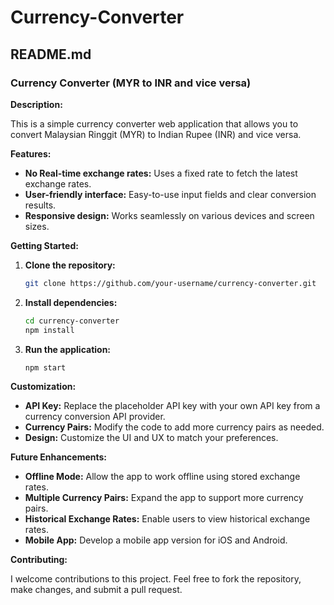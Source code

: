 # Currency-Converter

## **README.md**

### Currency Converter (MYR to INR and vice versa)

**Description:**

This is a simple currency converter web application that allows you to convert Malaysian Ringgit (MYR) to Indian Rupee (INR) and vice versa. 

**Features:**

* **No Real-time exchange rates:** Uses a fixed rate to fetch the latest exchange rates.
* **User-friendly interface:** Easy-to-use input fields and clear conversion results.
* **Responsive design:** Works seamlessly on various devices and screen sizes.

**Getting Started:**

1. **Clone the repository:**
   ```bash
   git clone https://github.com/your-username/currency-converter.git
   ```
2. **Install dependencies:**
   ```bash
   cd currency-converter
   npm install
   ```
3. **Run the application:**
   ```bash
   npm start
   ```

**Customization:**

* **API Key:** Replace the placeholder API key with your own API key from a currency conversion API provider.
* **Currency Pairs:** Modify the code to add more currency pairs as needed.
* **Design:** Customize the UI and UX to match your preferences.

**Future Enhancements:**

* **Offline Mode:** Allow the app to work offline using stored exchange rates.
* **Multiple Currency Pairs:** Expand the app to support more currency pairs.
* **Historical Exchange Rates:** Enable users to view historical exchange rates.
* **Mobile App:** Develop a mobile app version for iOS and Android.

**Contributing:**

I welcome contributions to this project. Feel free to fork the repository, make changes, and submit a pull request.

